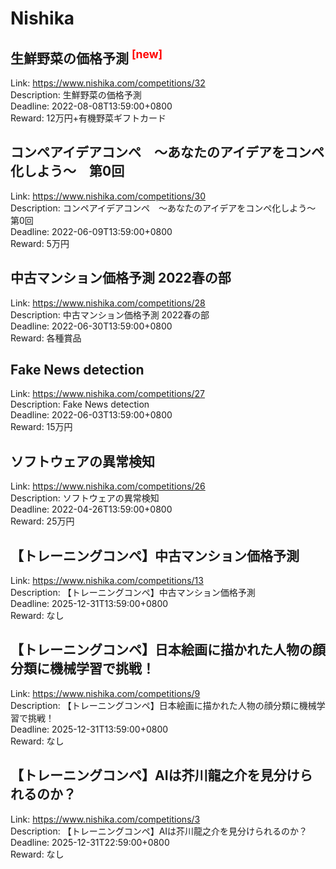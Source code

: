 # Nishika



## 生鮮野菜の価格予測 <sup style="color:red">[new]<sup>  

Link: https://www.nishika.com/competitions/32  
Description: 生鮮野菜の価格予測  
Deadline: 2022-08-08T13:59:00+0800  
Reward: 12万円+有機野菜ギフトカード  


## コンペアイデアコンペ　〜あなたのアイデアをコンペ化しよう〜　第0回

Link: https://www.nishika.com/competitions/30  
Description: コンペアイデアコンペ　〜あなたのアイデアをコンペ化しよう〜　第0回  
Deadline: 2022-06-09T13:59:00+0800  
Reward: 5万円  


## 中古マンション価格予測 2022春の部

Link: https://www.nishika.com/competitions/28  
Description: 中古マンション価格予測 2022春の部  
Deadline: 2022-06-30T13:59:00+0800  
Reward: 各種賞品  


## Fake News detection

Link: https://www.nishika.com/competitions/27  
Description: Fake News detection  
Deadline: 2022-06-03T13:59:00+0800  
Reward: 15万円  


## ソフトウェアの異常検知

Link: https://www.nishika.com/competitions/26  
Description: ソフトウェアの異常検知  
Deadline: 2022-04-26T13:59:00+0800  
Reward: 25万円  


## 【トレーニングコンペ】中古マンション価格予測

Link: https://www.nishika.com/competitions/13  
Description: 【トレーニングコンペ】中古マンション価格予測  
Deadline: 2025-12-31T13:59:00+0800  
Reward: なし  


## 【トレーニングコンペ】日本絵画に描かれた人物の顔分類に機械学習で挑戦！

Link: https://www.nishika.com/competitions/9  
Description: 【トレーニングコンペ】日本絵画に描かれた人物の顔分類に機械学習で挑戦！  
Deadline: 2025-12-31T13:59:00+0800  
Reward: なし  


## 【トレーニングコンペ】AIは芥川龍之介を見分けられるのか？

Link: https://www.nishika.com/competitions/3  
Description: 【トレーニングコンペ】AIは芥川龍之介を見分けられるのか？  
Deadline: 2025-12-31T22:59:00+0800  
Reward: なし  

